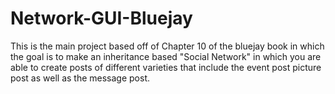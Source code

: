 # Network-GUI-Bluejay
This is the main project based off of Chapter 10 of the bluejay book in which the goal is to make an inheritance based "Social Network" in which you are able to create posts of different varieties that include the event post picture post as well as the message post. 

